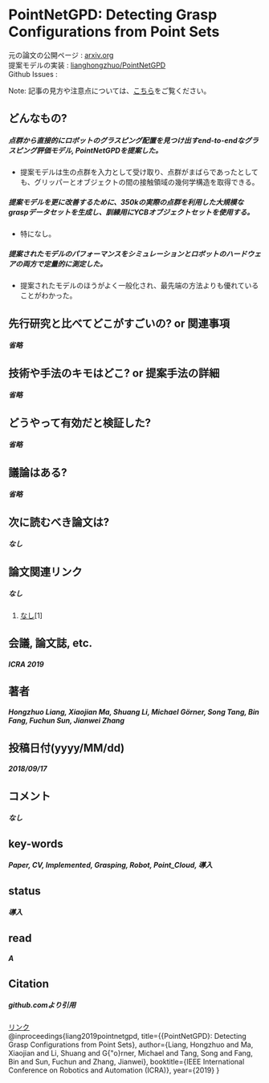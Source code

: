 # PointNetGPD: Detecting Grasp Configurations from Point Sets

元の論文の公開ページ : [arxiv.org](https://arxiv.org/abs/1809.06267)  
提案モデルの実装 : [lianghongzhuo/PointNetGPD](https://github.com/lianghongzhuo/PointNetGPD)  
Github Issues : []()  

Note: 記事の見方や注意点については、[こちら](/)をご覧ください。

## どんなもの?
##### 点群から直接的にロボットのグラスピング配置を見つけ出すend-to-endなグラスピング評価モデル, PointNetGPDを提案した。
- 提案モデルは生の点群を入力として受け取り、点群がまばらであったとしても、グリッパーとオブジェクトの間の接触領域の幾何学構造を取得できる。

##### 提案モデルを更に改善するために、350kの実際の点群を利用した大規模なgraspデータセットを生成し、訓練用にYCBオブジェクトセットを使用する。
- 特になし。

##### 提案されたモデルのパフォーマンスをシミュレーションとロボットのハードウェアの両方で定量的に測定した。
- 提案されたモデルのほうがよく一般化され、最先端の方法よりも優れていることがわかった。

## 先行研究と比べてどこがすごいの? or 関連事項
##### 省略

## 技術や手法のキモはどこ? or 提案手法の詳細
##### 省略

## どうやって有効だと検証した?
##### 省略

## 議論はある?
##### 省略

## 次に読むべき論文は?
##### なし

## 論文関連リンク
##### なし
1. [なし]()[1]

## 会議, 論文誌, etc.
##### ICRA 2019

## 著者
##### Hongzhuo Liang, Xiaojian Ma, Shuang Li, Michael Görner, Song Tang, Bin Fang, Fuchun Sun, Jianwei Zhang

## 投稿日付(yyyy/MM/dd)
##### 2018/09/17

## コメント
##### なし

## key-words
##### Paper, CV, Implemented, Grasping, Robot, Point_Cloud, 導入

## status
##### 導入

## read
##### A

## Citation
##### github.comより引用
[リンク](https://github.com/lianghongzhuo/PointNetGPD)  
@inproceedings{liang2019pointnetgpd,
  title={{PointNetGPD}: Detecting Grasp Configurations from Point Sets},
  author={Liang, Hongzhuo and Ma, Xiaojian and Li, Shuang and G{\"o}rner, Michael and Tang, Song and Fang, Bin and Sun, Fuchun and Zhang, Jianwei},
  booktitle={IEEE International Conference on Robotics and Automation (ICRA)},
  year={2019}
}